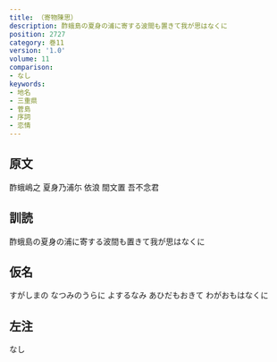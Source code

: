 ```yaml
---
title: （寄物陳思）
description: 酢蛾島の夏身の浦に寄する波間も置きて我が思はなくに
position: 2727
category: 巻11
version: '1.0'
volume: 11
comparison:
- なし
keywords:
- 地名
- 三重県
- 菅島
- 序詞
- 恋情
---
```


## 原文

酢蛾嶋之 夏身乃浦尓 依浪 間文置 吾不念君

## 訓読

酢蛾島の夏身の浦に寄する波間も置きて我が思はなくに

## 仮名

すがしまの なつみのうらに よするなみ あひだもおきて わがおもはなくに

## 左注

なし
